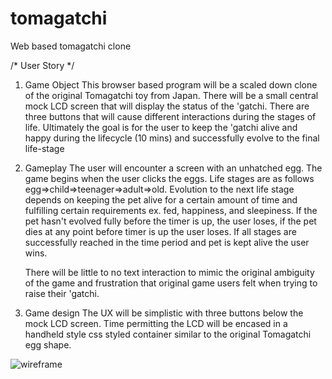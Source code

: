 # tomagatchi
Web based tomagatchi clone

/* User Story */

1. Game Object
    This browser based program will be a scaled down clone of the original Tomagatchi toy from Japan. There will be a small central mock LCD screen that will display the status of the 'gatchi. There are three buttons that will cause different interactions during the stages of life. Ultimately the goal is for the user to keep the 'gatchi alive and happy during the lifecycle (10 mins) and successfully evolve to the final life-stage

2. Gameplay
    The user will encounter a screen with an unhatched egg. The game begins when the user clicks the eggs. Life stages are as follows egg=>child=>teenager=>adult=>old. Evolution to the next life stage depends on keeping the pet alive for a certain amount of time and fulfilling certain requirements ex. fed, happiness, and sleepiness. If the pet hasn't evolved fully before the timer is up, the user loses, if the pet dies at any point before timer is up the user loses. If all stages are successfully reached in the time period and pet is kept alive the user wins.

    There will be little to no text interaction to mimic the original ambiguity of the game and frustration that original game users felt when trying to raise their 'gatchi.

3. Game design
    The UX will be simplistic with three buttons below the mock LCD screen. Time permitting the LCD will be encased in a handheld style css styled container similar to the original Tomagatchi egg shape.


![wireframe](https://github.com/DoctorZulu/tomagatchi/blob/main/styles/Media/Tomagatchi%20-%20Window.png)